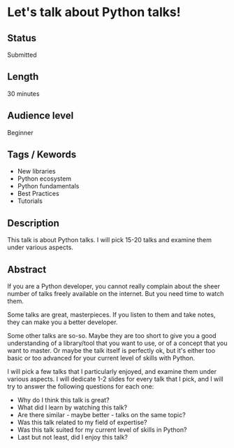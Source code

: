 # Let's talk about Python talks!

## Status
Submitted

## Length
30 minutes

## Audience level
Beginner

## Tags / Kewords

- New libraries
- Python ecosystem
- Python fundamentals
- Best Practices
- Tutorials

## Description
This talk is about Python talks. I will pick 15-20 talks and examine them under various aspects.

## Abstract
If you are a Python developer, you cannot really complain about the sheer number of talks freely available on the internet. But you need time to watch them.

Some talks are great, masterpieces. If you listen to them and take notes, they can make you a better developer.

Some other talks are so-so. Maybe they are too short to give you a good understanding of a library/tool that you want to use, or of a concept that you want to master. Or maybe the talk itself is perfectly ok, but it's either too basic or too advanced for your current level of skills with Python.

I will pick a few talks that I particularly enjoyed, and examine them under various aspects. I will dedicate 1-2 slides for every talk that I pick, and I will try to answer the following questions for each one:

- Why do I think this talk is great?
- What did I learn by watching this talk?
- Are there similar - maybe better - talks on the same topic?
- Was this talk related to my field of expertise?
- Was this talk suited for my current level of skills in Python?
- Last but not least, did I enjoy this talk?
